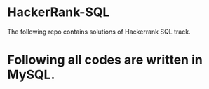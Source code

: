 # HackerRank-SQL
The following repo contains solutions of Hackerrank SQL track.

# Following all codes are written in MySQL.
